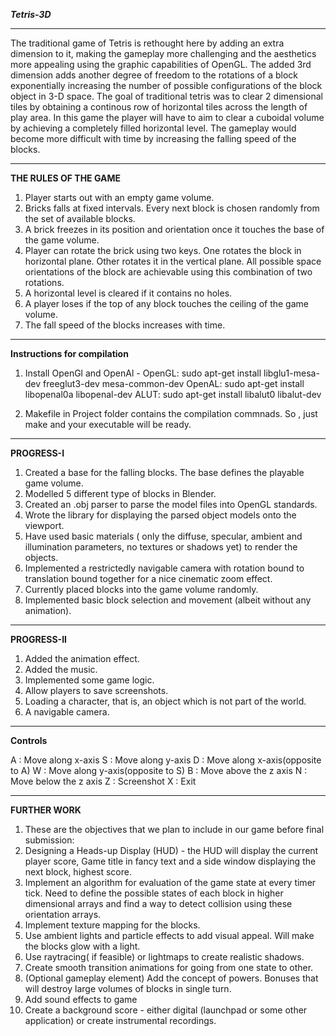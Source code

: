 ***Tetris-3D***

--------------------------------------------------------------------------

The traditional game of Tetris is rethought here by adding an extra dimension to it, making the gameplay more challenging and the aesthetics more appealing using the graphic capabilities of OpenGL.
The added 3rd dimension adds another degree of freedom to the rotations of a block exponentially increasing the number of possible configurations of the block object in 3-D space. The goal of traditional tetris was to clear 2 dimensional tiles by obtaining a continous row of horizontal tiles across the length of play area. In this game the player will have to aim to clear a cuboidal volume by achieving a completely filled horizontal level.  The gameplay would become more difficult with time by increasing the falling speed of the blocks. 

--------------------------------------------------------------------------

**THE RULES OF THE GAME**

1.	Player starts out with an empty game volume.
2.	Bricks falls at fixed intervals. Every next block is chosen randomly from the set of available blocks.
3.	A brick freezes in its position and orientation once it touches the base of the game volume.
4.	Player can rotate the brick using two keys. One rotates the block in horizontal plane. Other rotates it in the vertical 	plane. All possible space orientations of the block are achievable using this combination of two rotations.
5.	A horizontal level is cleared if it contains no holes.
6.	A player loses if the top of any block touches the ceiling of the game volume.
7.	The fall speed of the blocks increases with time.

--------------------------------------------------------------------------

**Instructions for compilation**

1.	Install OpenGl and OpenAl -
	OpenGL: sudo apt-get install libglu1-mesa-dev freeglut3-dev mesa-common-dev
	OpenAL: sudo apt-get install libopenal0a libopenal-dev
	ALUT:   sudo apt-get install libalut0 libalut-dev

2.	Makefile in Project folder contains the compilation commnads. So , just make and your executable will be ready.

--------------------------------------------------------------------------

**PROGRESS-I**

1.	Created a base for the falling blocks. The base defines the playable game volume.
2.	Modelled 5 different type of blocks in Blender.
3.	Created an .obj parser to parse the model files into OpenGL standards.
4.	Wrote the library for displaying the parsed object models onto the viewport.
5.	Have used basic materials ( only the diffuse, specular, ambient and illumination parameters, no textures or shadows 		yet) to render the objects.
6.	Implemented a restrictedly navigable camera with rotation bound to translation bound together for a nice cinematic zoom 	effect.
7.	Currently placed blocks into the game volume randomly.
8.	Implemented basic block selection and movement (albeit without any animation).

--------------------------------------------------------------------------

**PROGRESS-II**

1.	Added the animation effect.
2.	Added the music.
3.	Implemented some game logic.
4.	Allow players to save screenshots.
5.	Loading a character, that is, an object which is not part of the world. 
6.	A navigable camera.

--------------------------------------------------------------------------

**Controls**

A : Move along x-axis
S : Move along y-axis
D : Move along x-axis(opposite to A)
W : Move along y-axis(opposite to S)
B : Move above the z axis
N : Move below the z axis
Z : Screenshot
X : Exit

--------------------------------------------------------------------------

**FURTHER WORK**

1.	These are the objectives that we plan to include in our game before final submission:
2.	Designing a Heads-up Display (HUD) - the HUD will display the current player score, Game title in fancy text and a side 	window displaying the next block, highest score.
3.	Implement an algorithm for evaluation of the game state at every timer tick. Need to define the possible states of each 	block in higher dimensional arrays and find a way to detect collision using these orientation arrays.
4.	Implement texture mapping for the blocks.
5.	Use ambient lights and particle effects to add visual appeal. Will make the blocks glow with a light.
6.	Use raytracing( if feasible) or lightmaps to create realistic shadows.
7.	Create smooth transition animations for going from one state to other.
8.	(Optional gameplay element) Add the concept of powers. Bonuses that will destroy large volumes of blocks in single turn.
9.	Add sound effects to game
10.	Create a background score - either digital (launchpad or some other application) or create instrumental recordings.  
